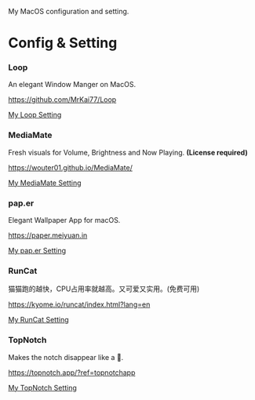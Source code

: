 
My MacOS configuration and setting.

# Config & Setting

### Loop

An elegant Window Manger on MacOS.

https://github.com/MrKai77/Loop

[My Loop Setting](Loop.md)

### MediaMate

Fresh visuals for Volume, Brightness and Now Playing. **(License required)**

https://wouter01.github.io/MediaMate/

[My MediaMate Setting](MediaMate.md)

### pap.er

Elegant Wallpaper App for macOS.

https://paper.meiyuan.in

[My pap.er Setting](pap.er.md)

### RunCat

猫猫跑的越快，CPU占用率就越高。又可爱又实用。(免费可用)

https://kyome.io/runcat/index.html?lang=en

[My RunCat Setting](RunCat.md)

### TopNotch

Makes the notch disappear like a 🥷.

https://topnotch.app/?ref=topnotchapp

[My TopNotch Setting](TopNotch.md)


